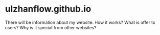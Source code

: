 # ulzhanflow.github.io
There will be information about my website. 
How it works?
What is offer to users?
Why is it special from other websites?
